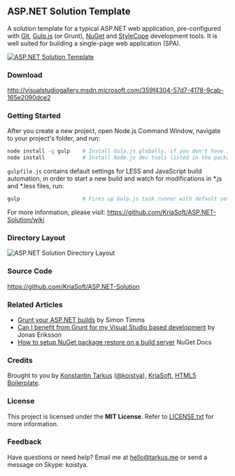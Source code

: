 ## ASP.NET Solution Template

A solution template for a typical ASP.NET web application, pre-configured with [Git](http://git-scm.com/),
[Gulp.js](http://gulpjs.com/) (or Grunt), [NuGet](http://www.nuget.org/) and [StyleCope](http://stylecop.codeplex.com/)
development tools. It is well suited for building a single-page web application (SPA).

[![ASP.NET Solution Template](http://i.imgur.com/OEENneg.png)](http://visualstudiogallery.msdn.microsoft.com/359f4304-57d7-4178-9cab-165e2090dce2)

### Download

http://visualstudiogallery.msdn.microsoft.com/359f4304-57d7-4178-9cab-165e2090dce2

### Getting Started

After you create a new project, open Node.js Command Window, navigate to your project's folder, and run:

```bash
node install -g gulp    # Install Gulp.js globally, if you don't have it installed already
node install            # Install Node.js dev tools listed in the package.json file
```

`gulpfile.js` contains default settings for LESS and JavaScript build automation, in order to start a new build
and watch for modifications in *.js and *.less files, run:

```bash
gulp                    # Fires up Gulp.js task runner with default settings
```

For more information, please visit: https://github.com/KriaSoft/ASP.NET-Solution/wiki

### Directory Layout

![ASP.NET Solution Directory Layout](http://i.imgur.com/c8H18GL.png)

### Source Code

https://github.com/KriaSoft/ASP.NET-Solution

### Related Articles

* [Grunt your ASP.NET builds](http://blog.simontimms.com/2013/12/30/grunt-your-asp-net-builds/) by Simon Timms
* [Can I benefit from Grunt for my Visual Studio based development](http://joeriks.com/2013/08/06/can-i-benefit-from-grunt-for-my-visual-studio-based-web-development/) by Jonas Eriksson
* [How to setup NuGet package restore on a build server](http://docs.nuget.org/docs/reference/package-restore-with-team-build) NuGet Docs

### Credits

Brought to you by [Konstantin Tarkus](http://tarkus.me) ([@koistya](https://angel.co/koistya)),
[KriaSoft](http://www.kriasoft.com), [HTML5 Boilerplate](http://html5boilerplate.com/).

### License

This project is licensed under the **MIT License**. Refer to
[LICENSE.txt](https://github.com/KriaSoft/ASP.NET-Solution/blob/master/LICENSE.txt) for more information.

### Feedback

Have questions or need help? Email me at [hello@tarkus.me](mailto:hello@tarkus.me) or send a message on Skype: koistya.